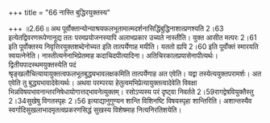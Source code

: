 +++
title = "66 नास्ति बुद्धिरयुक्तस्य"

+++
॥2.66॥ अथ
पूर्वोक्तान्योन्याश्रयफलभूतामात्मदर्शनासिद्धिंबुद्धिनाशात्प्रणश्यति 2।63
इत्येतद्विवरणरूपेणानूद्य ततः परमप्रयोजनस्यापि अलाभप्रकार उच्यते
नास्तीति। युक्त आसीत मत्परः 2।61 इति पूर्वोक्तस्य
निवृत्तिरयुक्तशब्देनोच्यत इति तात्पर्येणाह मयीति। यततो ह्यपि 2।60 इति
पूर्वोक्तं स्मारयति स्वयत्नेनेति। नास्तीत्यनेनाभिप्रेतमाह
कदाचिदपीत्यादिना। अतिचिरकालप्रयासेनापीत्यर्थः। द्वितीयपादस्थमयुक्तस्येति
पदं  
श्रृङ्खलौचित्यायायुक्तत्वफलभूतबुद्ध्यभावलक्षकमिति तात्पर्येणाह अत एवेति।
यद्वा तस्येत्ययुक्तपरामर्शः। अत एवेति तु बुद्ध्यभावादेवेत्यर्थः। अथवा
परम्परया हेतुत्वमभिप्रेत्यायुक्तत्वादेवेति विवक्षा
भिन्नविषयभावनान्तरनिषेधायोगात्तद्भावनेत्युक्तम्। रसोऽप्यस्य परं दृष्ट्वा
निवर्तते 2।59रागद्वेषवियुक्तैस्तु 2।34सुखेषु विगतस्पृहः 2।56
इत्याद्यानुगुण्यन शान्ति विशिनष्टि विषयस्पृहा शान्तिरिति। अशान्तस्यैव
स्वर्गादिसुखलाभादमृतत्वप्रकरणसिद्धं सुखस्य विशेषमाह नित्यनिरतिशयेति।  
  
